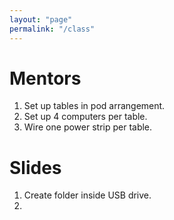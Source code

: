 ```yaml
---
layout: "page"
permalink: "/class"
---
```


# Mentors

1. Set up tables in pod arrangement.
1. Set up 4 computers per table.
1. Wire one power strip per table.





# Slides
1. Create folder inside USB drive.
1. 
